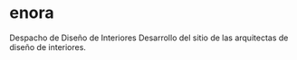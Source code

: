# enora
Despacho de Diseño de Interiores
Desarrollo del sitio de las arquitectas de diseño de interiores.
